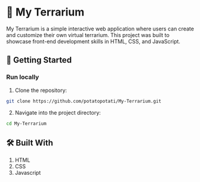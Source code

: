# 🌿 My Terrarium
My Terrarium is a simple interactive web application where users can create and customize their own virtual terrarium.
This project was built to showcase front-end development skills in HTML, CSS, and JavaScript.

## 🚀 Getting Started
### Run locally
1. Clone the repository:
```bash
git clone https://github.com/potatopotati/My-Terrarium.git
```
2. Navigate into the project directory:
```bash
cd My-Terrarium
```

## 🛠️ Built With
1. HTML
2. CSS
3. Javascript
